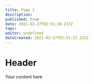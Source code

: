 ```yaml
---
title: Page 1
description: 
published: true
date: 2021-02-27T02:51:38.237Z
tags: 
editor: undefined
dateCreated: 2021-02-27T02:51:37.225Z
---
```


# Header
Your content here